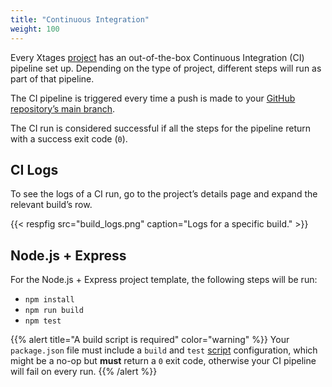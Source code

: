 ```yaml
---
title: "Continuous Integration"
weight: 100
---
```


Every Xtages [project](/projects) has an out-of-the-box Continuous Integration (CI) pipeline set up. Depending on the type of project, different steps will run as part of that pipeline.

The CI pipeline is triggered every time a push is made to your [GitHub repository’s main branch](../github).

The CI run is considered successful if all the steps for the pipeline return with a success exit code (`0`).

## CI Logs

To see the logs of a CI run, go to the project’s details page and expand the relevant build’s row. 

{{< respfig src="build_logs.png" caption="Logs for a specific build." >}}

## Node.js + Express

For the Node.js + Express project template, the following steps will be run:

* `npm install`
* `npm run build`
* `npm test`

{{% alert title="A build script is required" color="warning" %}}
Your `package.json` file must include a `build` and `test` [script](https://docs.npmjs.com/cli/v7/using-npm/scripts) configuration, which might be a no-op but **must** return a `0` exit code, otherwise your CI pipeline will fail on every run. 
{{% /alert %}}

 